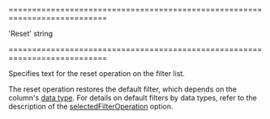 <!--**
/*-------------------------------------------
    Auto-generated file. Do not modify.
-------------------------------------------

**-->
===========================================================================
<!--default-->'Reset'<!--/default-->
<!--type-->string<!--/type-->
===========================================================================

<!--shortDescription-->
Specifies text for the reset operation on the filter list.
<!--/shortDescription-->

<!--fullDescription-->
The reset operation restores the default filter, which depends on the column's [data type]({basewidgetpath}/Configuration/columns/#dataType). For details on default filters by data types, refer to the description of the [selectedFilterOperation]({basewidgetpath}/Configuration/columns/#selectedFilterOperation) option.
<!--/fullDescription-->